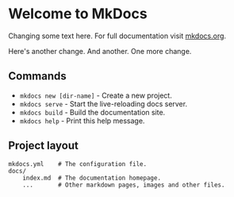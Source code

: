 # Welcome to MkDocs
Changing some text here.
For full documentation visit [mkdocs.org](https://mkdocs.org).

Here's another change.
And another.
One more change.



## Commands

* `mkdocs new [dir-name]` - Create a new project.
* `mkdocs serve` - Start the live-reloading docs server.
* `mkdocs build` - Build the documentation site.
* `mkdocs help` - Print this help message.

## Project layout

    mkdocs.yml    # The configuration file.
    docs/
        index.md  # The documentation homepage.
        ...       # Other markdown pages, images and other files.
